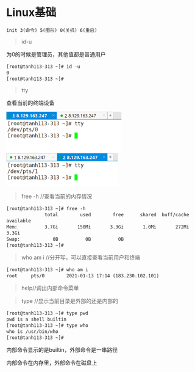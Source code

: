 # Linux基础

```
init 3(命令) 5(图形) 0(关机) 6(重启)
```



> id-u

为0的时候是管理员，其他值都是普通用户

~~~
[root@tanh113-313 ~]# id -u
0
[root@tanh113-313 ~]# 
~~~

> tty

查看当前的终端设备

<img src="linux基础.assets/image-20210113172256761.png" alt="image-20210113172256761" style="zoom:50%;" />

<img src="Linux基础.assets/image-20210113201640769.png" alt="image-20210113201640769" style="zoom:50%;" />

> free -h //查看当前的内存情况

```
[root@tanh113-313 ~]# free -h
              total        used        free      shared  buff/cache   available
Mem:          3.7Gi       150Mi       3.3Gi       1.0Mi       272Mi       3.3Gi
Swap:            0B          0B          0B
[root@tanh113-313 ~]# 

```

> who am i //分开写，可以直接查看当前用户和终端

~~~
[root@tanh113-313 ~]# who am i
root     pts/0        2021-01-13 17:14 (183.230.102.101)
~~~

> help//调出内部命令菜单

> type //显示当前目录是外部的还是内部的

~~~
[root@tanh113-313 ~]# type pwd
pwd is a shell builtin
[root@tanh113-313 ~]# type who
who is /usr/bin/who
[root@tanh113-313 ~]#
~~~

内部命令显示的是builtin，外部命令是一串路径

内部命令在内存里，外部命令在磁盘上